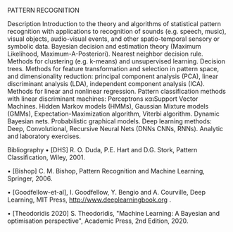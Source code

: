 PATTERN RECOGNITION

Description
Introduction to the theory and algorithms of statistical pattern recognition with applications to recognition of sounds 
(e.g. speech, music), visual objects, audio-visual events, and other spatio-temporal sensory or symbolic data. 
Bayesian decision and estimation theory (Maximum Likelihood, Maximum-A-Posteriori). Nearest neighbor decision rule. 
Methods for clustering (e.g. k-means) and unsupervised learning. Decision trees. Methods for feature transformation and selection in pattern space,
and dimensionality reduction: principal component analysis (PCA), linear discriminant analysis (LDA), independent  component analysis (ICA).
Methods for linear and nonlinear regression. Pattern classification methods with linear discriminant machines: Perceptrons καιSupport Vector Machines.
Hidden Markov models (HMMs), Gaussian Mixture models (GMMs), Expectation-Maximization algorithm, Viterbi algorithm.  Dynamic Bayesian nets.
Probabilistic graphical models.  Deep learning methods: Deep, Convolutional, Recursive Neural Nets (DNNs CNNs, RNNs). Analytic and laboratory exercises.

Bibliography
•	[DHS] R. O. Duda, P.E. Hart and D.G. Stork,
Pattern Classification,
Wiley, 2001. 

•	[Bishop] C. M. Bishop, 
Pattern Recognition and Machine Learning,
Springer, 2006. 

•	[Goodfellow-et-al], I. Goodfellow, Y. Bengio and A. Courville, Deep Learning, MIT Press, http://www.deeplearningbook.org . 

•	[Theodoridis 2020] S. Theodoridis,  "Machine Learning: A Bayesian and optimisation perspective", Academic Press, 2nd Edition, 2020.



